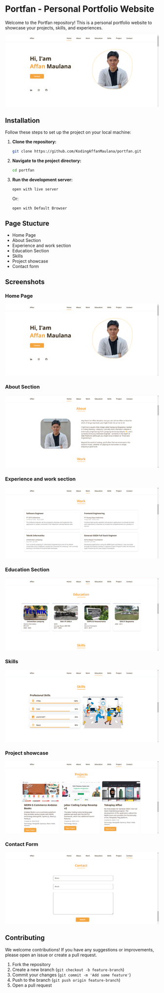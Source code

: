 # Portfan - Personal Portfolio Website

Welcome to the Portfan repository! This is a personal portfolio website to showcase your projects, skills, and experiences.

![Website Screenshot](/assets/docs/home.png)

## Installation

Follow these steps to set up the project on your local machine:

1. **Clone the repository:**

   ```bash
   git clone https://github.com/KodingAffanMaulana/portfan.git
   ```

2. **Navigate to the project directory:**

   ```bash
   cd portfan
   ```

3. **Run the development server:**

   ```bash
   open with live server
   ```

   Or:

   ```bash
   open with Default Browser
   ```

## Page Stucture

- Home Page
- About Section
- Experience and work section
- Education Section
- Skills
- Project showcase
- Contact form

## Screenshots

### Home Page

![Home Page](/assets/docs/home.png)

### About Section

![Home Page](/assets/docs/about.png)

### Experience and work section

![Projects Section](/assets/docs/work.png)

### Education Section

![Projects Section](/assets/docs/edu.png)

### Skills

![Projects Section](/assets/docs/skill.png)

### Project showcase

![Projects Section](/assets/docs/project.png)

### Contact Form

![Contact Form](/assets/docs/contact.png)

## Contributing

We welcome contributions! If you have any suggestions or improvements, please open an issue or create a pull request.

1. Fork the repository
2. Create a new branch (`git checkout -b feature-branch`)
3. Commit your changes (`git commit -m 'Add some feature'`)
4. Push to the branch (`git push origin feature-branch`)
5. Open a pull request
